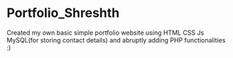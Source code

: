 # Portfolio_Shreshth
Created my own basic simple portfolio website using HTML CSS Js MySQL(for storing contact details) and abruptly adding PHP functionalities :)
